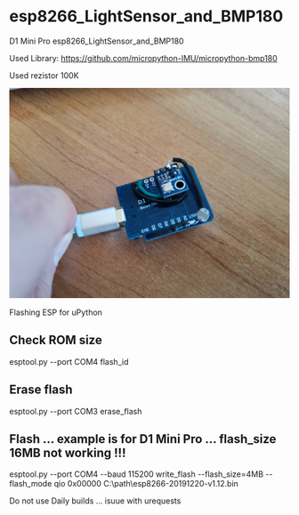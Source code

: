 # esp8266_LightSensor_and_BMP180
D1 Mini Pro  esp8266_LightSensor_and_BMP180

Used Library:
https://github.com/micropython-IMU/micropython-bmp180

Used rezistor 100K

![alt text](https://github.com/radovanzigo/esp8266_LightSensor_and_BMP180/blob/master/D1miniPro_LightSensor_BMP180.jpg?raw=true)


Flashing ESP for uPython

## Check ROM size
esptool.py --port COM4 flash_id

## Erase flash
esptool.py --port COM3 erase_flash

## Flash ... example is for D1 Mini Pro ... flash_size 16MB not working !!!
esptool.py --port COM4 --baud 115200 write_flash --flash_size=4MB --flash_mode qio 0x00000 C:\path\esp8266-20191220-v1.12.bin

Do not use Daily builds ... isuue with urequests
